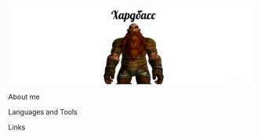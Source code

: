 ![Header](https://github.com/junksail/junksail/blob/main/assets/header.jpg)

About me

Languages and Tools

Links